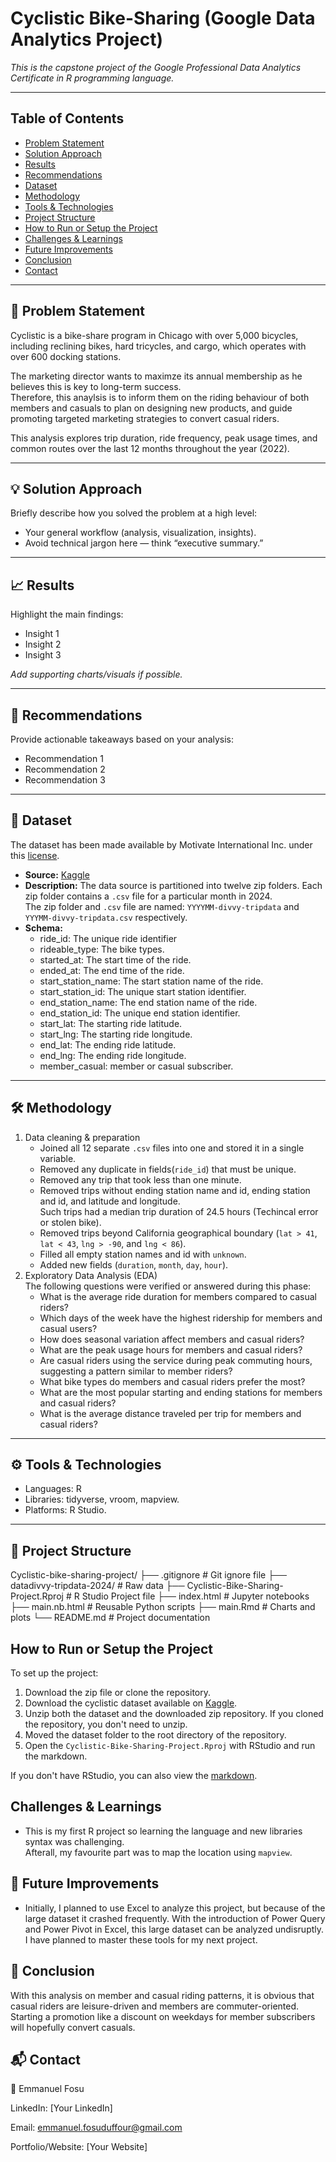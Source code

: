# Cyclistic Bike-Sharing (Google Data Analytics Project)

_This is the capstone project of the Google Professional Data Analytics Certificate in R programming language._

---

## Table of Contents

- [Problem Statement](#-problem-statement)
- [Solution Approach](#-solution-approach)
- [Results](#-results)
- [Recommendations](#-recommendations)
- [Dataset](#-dataset)
- [Methodology](#️-methodology)
- [Tools & Technologies](#️-tools--technologies)
- [Project Structure](#-project-structure)
- [How to Run or Setup the Project](#-how-to-run-or-setup-the-project)
- [Challenges & Learnings](#-challenges--learnings)
- [Future Improvements](#-future-improvements)
- [Conclusion](#-conclusion)
- [Contact](#-contact)

---

## 📝 Problem Statement

Cyclistic is a bike-share program in Chicago with over 5,000 bicycles, including reclining bikes, hard tricycles, and cargo, which operates with over 600 docking stations.

The marketing director wants to maximze its annual membership as he believes this is key to long-term success.  
Therefore, this anaylsis is to inform them on the riding behaviour of both members and casuals to plan on designing new products, and guide promoting targeted marketing strategies to convert casual riders.  

This analysis explores trip duration, ride frequency, peak usage times, and common routes over the last 12 months throughout the year (2022).

---

## 💡 Solution Approach

Briefly describe how you solved the problem at a high level:

- Your general workflow (analysis, visualization, insights).
- Avoid technical jargon here — think “executive summary.”

---

## 📈 Results

Highlight the main findings:

- Insight 1
- Insight 2
- Insight 3

_Add supporting charts/visuals if possible._

---

## 🔑 Recommendations

Provide actionable takeaways based on your analysis:

- Recommendation 1
- Recommendation 2
- Recommendation 3

---

## 📂 Dataset

The dataset has been made available by Motivate International Inc. under this [license](https://www.divvybikes.com/data-license-agreement).

- **Source:** [Kaggle](https://www.kaggle.com/datasets/emmanfosu/cyclistic-dataset-2024)
- **Description:** The data source is partitioned into twelve zip folders. Each zip folder contains a `.csv` file for a particular month in 2024.  
  The zip folder and `.csv` file are named: `YYYYMM-divvy-tripdata` and `YYYMM-divvy-tripdata.csv` respectively.
- **Schema:**
  - ride_id: The unique ride identifier
  - rideable_type: The bike types.
  - started_at: The start time of the ride.
  - ended_at: The end time of the ride.
  - start_station_name: The start station name of the ride.
  - start_station_id: The unique start station identifier.
  - end_station_name: The end station name of the ride.
  - end_station_id: The unique end station identifier.
  - start_lat: The starting ride latitude.
  - start_lng: The starting ride longitude.
  - end_lat: The ending ride latitude.
  - end_lng: The ending ride longitude.
  - member_casual: member or casual subscriber.

---

## 🛠️ Methodology

1. Data cleaning & preparation
   - Joined all 12 separate `.csv` files into one and stored it in a single variable.
   - Removed any duplicate in fields(`ride_id`) that must be unique.
   - Removed any trip that took less than one minute.
   - Removed trips without ending station name and id, ending station and id, and latitude and longitude.  
     Such trips had a median trip duration of 24.5 hours (Techincal error or stolen bike).
   - Removed trips beyond California geographical boundary (`lat > 41`, `lat < 43`, `lng > -90`, and `lng < 86`).
   - Filled all empty station names and id with `unknown`.
   - Added new fields (`duration`, `month`, `day`, `hour`).
2. Exploratory Data Analysis (EDA)  
   The following questions were verified or answered during this phase:
   - What is the average ride duration for members compared to casual riders?
   - Which days of the week have the highest ridership for members and casual users?
   - How does seasonal variation affect members and casual riders?
   - What are the peak usage hours for members and casual riders?
   - Are casual riders using the service during peak commuting hours, suggesting a pattern similar to member riders?
   - What bike types do members and casual riders prefer the most?
   - What are the most popular starting and ending stations for members and casual riders?
   - What is the average distance traveled per trip for members and casual riders?

---

## ⚙️ Tools & Technologies

- Languages: R
- Libraries: tidyverse, vroom, mapview.
- Platforms: R Studio.

---

## 📁 Project Structure
Cyclistic-bike-sharing-project/
├── .gitignore # Git ignore file
├── datadivvy-tripdata-2024/ # Raw data
├── Cyclistic-Bike-Sharing-Project.Rproj # R Studio Project file
├── index.html # Jupyter notebooks
├── main.nb.html # Reusable Python scripts
├── main.Rmd # Charts and plots
└── README.md # Project documentation

## How to Run or Setup the Project

To set up the project:

1.  Download the zip file or clone the repository.
2.  Download the cyclistic dataset available on [Kaggle](https://www.kaggle.com/datasets/emmanfosu/cyclistic-dataset-2024).
3.  Unzip both the dataset and the downloaded zip repository. If you cloned the repository, you don't need to unzip.
4.  Moved the dataset folder to the root directory of the repository.
5.  Open the `Cyclistic-Bike-Sharing-Project.Rproj` with RStudio and run the markdown.

If you don't have RStudio, you can also view the [markdown](https://emma-fosu.github.io/Cyclistic-Bike-Sharing-Project/).

## Challenges & Learnings

- This is my first R project so learning the language and new libraries syntax was challenging.  
  Afterall, my favourite part was to map the location using `mapview`.

## 🔮 Future Improvements

- Initially, I planned to use Excel to analyze this project, but because of the large dataset it crashed frequently.
  With the introduction of Power Query and Power Pivot in Excel, this large dataset can be analyzed undisruptly. I have planned to master these tools for my next project.

## 🏁 Conclusion

With this analysis on member and casual riding patterns, it is obvious that casual riders are leisure-driven and members are commuter-oriented.  
Starting a promotion like a discount on weekdays for member subscribers will hopefully convert casuals.

## 📬 Contact

👤 Emmanuel Fosu

LinkedIn: [Your LinkedIn]

Email: [emmanuel.fosuduffour@gmail.com](mailto:emmanuel.fosuduffour@gmail.com)

Portfolio/Website: [Your Website]
